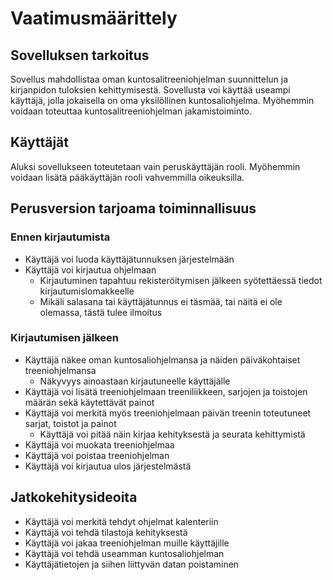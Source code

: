 # Vaatimusmäärittely

## Sovelluksen tarkoitus
Sovellus mahdollistaa oman kuntosalitreeniohjelman suunnittelun ja kirjanpidon tuloksien kehittymisestä. Sovellusta voi käyttää useampi käyttäjä, jolla jokaisella on oma yksilöllinen kuntosaliohjelma. Myöhemmin voidaan toteuttaa kuntosalitreeniohjelman jakamistoiminto.

## Käyttäjät
Aluksi sovellukseen toteutetaan vain peruskäyttäjän rooli. Myöhemmin voidaan lisätä pääkäyttäjän rooli vahvemmilla oikeuksilla.

## Perusversion tarjoama toiminnallisuus
### Ennen kirjautumista
- Käyttäjä voi luoda käyttäjätunnuksen järjestelmään
- Käyttäjä voi kirjautua ohjelmaan
  - Kirjautuminen tapahtuu rekisteröitymisen jälkeen syötettäessä tiedot kirjautumislomakkeelle
  - Mikäli salasana tai käyttäjätunnus ei täsmää, tai näitä ei ole olemassa, tästä tulee ilmoitus

### Kirjautumisen jälkeen
- Käyttäjä näkee oman kuntosaliohjelmansa ja näiden päiväkohtaiset treeniohjelmansa
  - Näkyvyys ainoastaan kirjautuneelle käyttäjälle
- Käyttäjä voi lisätä treeniohjelmaan treeniliikkeen, sarjojen ja toistojen määrän sekä käytettävät painot
- Käyttäjä voi merkitä myös treeniohjelmaan päivän treenin toteutuneet sarjat, toistot ja painot
  - Käyttäjä voi pitää näin kirjaa kehityksestä ja seurata kehittymistä
- Käyttäjä voi muokata treeniohjelmaa
- Käyttäjä voi poistaa treeniohjelman
- Käyttäjä voi kirjautua ulos järjestelmästä

## Jatkokehitysideoita
- Käyttäjä voi merkitä tehdyt ohjelmat kalenteriin
- Käyttäjä voi tehdä tilastoja kehityksestä
- Käyttäjä voi jakaa treeniohjelman muille käyttäjille
- Käyttäjä voi tehdä useamman kuntosaliohjelman
- Käyttäjätietojen ja siihen liittyvän datan poistaminen
